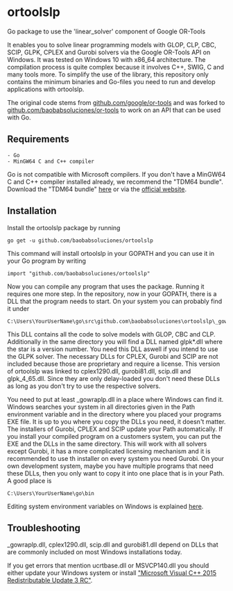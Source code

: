 # ortoolslp
Go package to use the 'linear_solver' component of Google OR-Tools

It enables you to solve linear programming models with GLOP, CLP, CBC, SCIP, GLPK, CPLEX and Gurobi solvers via the Google OR-Tools API on Windows. It was tested on Windows 10 with x86_64 architecture.
The compilation process is quite complex because it involves C++, SWIG, C and many tools more. To simplify the use of the library, this repository only contains the minimum binaries and Go-files you need to run and develop applications with ortoolslp.

The original code stems from [github.com/google/or-tools](https://github.com/google/or-tools) and was forked to [github.com/baobabsoluciones/or-tools](https://github.com/baobabsoluciones/or-tools) to work on an API that can be used with Go.

## Requirements

	- Go
	- MinGW64 C and C++ compiler

Go is not compatible with Microsoft compilers. If you don't have a MinGW64 C and C++ compiler installed already, we recommend the "TDM64 bundle". Download the "TDM64 bundle" [here](https://sourceforge.net/projects/tdm-gcc/files/latest/download) or via the [official website](http://tdm-gcc.tdragon.net/).

## Installation

Install the ortoolslp package by running

	go get -u github.com/baobabsoluciones/ortoolslp

This command will install ortoolslp in your GOPATH and you can use it in your Go program by writing

	import "github.com/baobabsoluciones/ortoolslp"

Now you can compile any program that uses the package. Running it requires one more step. In the repository, now in your GOPATH, there is a DLL that the program needs to start. On your system you can probably find it under

	C:\Users\YourUserName\go\src\github.com\baobabsoluciones\ortoolslp\_gowraplp.dll
	
This DLL contains all the code to solve models with GLOP, CBC and CLP.
Additionally in the same directory you will find a DLL named glpk*.dll where the star is a version number. You need this DLL aswell if you intend to use the GLPK solver. The necessary DLLs for CPLEX, Gurobi and SCIP are not included because those are proprietary and require a license.
This version of ortoolslp was linked to cplex1290.dll, gurobi81.dll, scip.dll and glpk_4_65.dll. Since they are only delay-loaded you don't need these DLLs as long as you don't try to use the respective solvers.

You need to put at least \_gowraplp.dll in a place where Windows can find it. Windows searches your system in all directories given in the Path environment variable and in the directory where you placed your programs EXE file. It is up to you where you copy the DLLs you need, it doesn't matter. The installers of Gurobi, CPLEX and SCIP update your Path automatically.
If you install your compiled program on a customers system, you can put the EXE and the DLLs in the same directory. This will work with all solvers except Gurobi, it has a more complicated licensing mechanism and it is recommended to use th installer on every system you need Gurobi. On your own development system, maybe you have multiple programs that need these DLLs, then you only want to copy it into one place that is in your Path. A good place is

	C:\Users\YourUserName\go\bin

Editing system environment variables on Windows is explained [here](https://docs.oracle.com/en/database/oracle/r-enterprise/1.5.1/oread/creating-and-modifying-environment-variables-on-windows.html).

## Troubleshooting

\_gowraplp.dll, cplex1290.dll, scip.dll and gurobi81.dll depend on DLLs that are commonly included on most Windows installations today.

If you get errors that mention ucrtbase.dll or MSVCP140.dll you should either update your Windows system or install ["Microsoft Visual C++ 2015 Redistributable Update 3 RC"](https://www.microsoft.com/en-us/download/details.aspx?id=52685).
